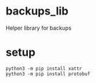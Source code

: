 # backups_lib
Helper library for backups

# setup
```
python3 -m pip install xattr
python3 -m pip install protobuf
```
